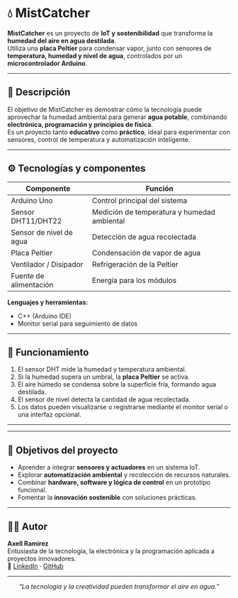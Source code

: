 # 💧 MistCatcher

**MistCatcher** es un proyecto de **IoT y sostenibilidad** que transforma la **humedad del aire en agua destilada**.  
Utiliza una **placa Peltier** para condensar vapor, junto con sensores de **temperatura, humedad y nivel de agua**, controlados por un **microcontrolador Arduino**.

---

## 🚀 Descripción

El objetivo de MistCatcher es demostrar cómo la tecnología puede aprovechar la humedad ambiental para generar **agua potable**, combinando **electrónica, programación y principios de física**.  
Es un proyecto tanto **educativo** como **práctico**, ideal para experimentar con sensores, control de temperatura y automatización inteligente.

---

## ⚙️ Tecnologías y componentes

| Componente | Función |
|------------|--------|
| Arduino Uno | Control principal del sistema |
| Sensor DHT11/DHT22 | Medición de temperatura y humedad ambiental |
| Sensor de nivel de agua | Detección de agua recolectada |
| Placa Peltier | Condensación de vapor de agua |
| Ventilador / Disipador | Refrigeración de la Peltier |
| Fuente de alimentación | Energía para los módulos |

**Lenguajes y herramientas:**  
- C++ (Arduino IDE)  
- Monitor serial para seguimiento de datos  

---

## 🧩 Funcionamiento

1. El sensor DHT mide la humedad y temperatura ambiental.  
2. Si la humedad supera un umbral, la **placa Peltier** se activa.  
3. El aire húmedo se condensa sobre la superficie fría, formando agua destilada.  
4. El sensor de nivel detecta la cantidad de agua recolectada.  
5. Los datos pueden visualizarse o registrarse mediante el monitor serial o una interfaz opcional.

---


---

## 🎯 Objetivos del proyecto

- Aprender a integrar **sensores y actuadores** en un sistema IoT.  
- Explorar **automatización ambiental** y recolección de recursos naturales.  
- Combinar **hardware, software y lógica de control** en un prototipo funcional.  
- Fomentar la **innovación sostenible** con soluciones prácticas.

---

## 👨‍💻 Autor

**Axell Ramírez**  
Entusiasta de la tecnología, la electrónica y la programación aplicada a proyectos innovadores.  
🔗 [LinkedIn](https://www.linkedin.com/in/axell-ram%C3%ADrez-solano-9b6473354/) · [GitHub](https://github.com/AxellRamirez)

---

<p align="center">
  <i>“La tecnología y la creatividad pueden transformar el aire en agua.”</i>
</p>
